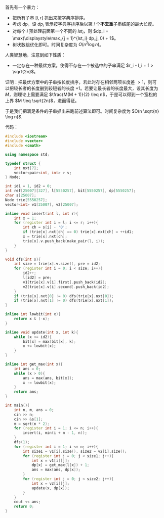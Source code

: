 首先有一个暴力：

- 把所有子串 $[l, r]$ 抓出来按字典序排序。
- 考虑 dp，设 $dp_i$ 表示按字典序排序后以第 $i$ 个**不去重**子串结尾的最大长度。
- 对每个 $i$ 预处理前面第一个不同的 $lst_i$，则 $dp_i = \max(\displaystyle\max_{j = 1}^{lst_i} dp_j, 0) + 1$。
- 树状数组优化即可。时间复杂度为 $O(n^2 \log n)$。

人类智慧地，注意到如下性质：

- 一定存在一种最优方案，使得不存在一个被选中的子串满足 $r_i - l_i + 1 > \sqrt{2n}$。

证明：把最优方案中的子串按长度排序，若此时存在相邻两项长度差 $> 1$，则可以把较长者的长度删到较短者的长度 $+ 1$。若要让最长者的长度最大，设其长度为 $M$，则理论上需要满足 $\frac{M(M + 1)}{2} \leq n$，于是可以得到一个宽松的上界 $M \leq \sqrt{2n}$，进而得证。

于是我们把满足条件的子串抓出来跑前述算法即可。时间复杂度为 $O(n \sqrt{n} \log n)$.

代码：
```cpp
#include <iostream>
#include <vector>
#include <cmath>

using namespace std;

typedef struct {
	int nxt[7];
	vector<pair<int, int> > v;
} Node;

int id1 = 1, id2 = 0;
int ref[25007][327], l[5550257], bit[5550257], dp[5550257];
char s[25007];
Node trie[5550257];
vector<int> v1[25007], v2[25007];

inline void insert(int l, int r){
	int x = 1;
	for (register int i = l; i <= r; i++){
		int ch = s[i] - '0';
		if (trie[x].nxt[ch] == 0) trie[x].nxt[ch] = ++id1;
		x = trie[x].nxt[ch];
		trie[x].v.push_back(make_pair(l, i));
	}
}

void dfs(int x){
	int size = trie[x].v.size(), pre = id2;
	for (register int i = 0; i < size; i++){
		id2++;
		l[id2] = pre;
		v1[trie[x].v[i].first].push_back(id2);
		v2[trie[x].v[i].second].push_back(id2);
	}
	if (trie[x].nxt[0] != 0) dfs(trie[x].nxt[0]);
	if (trie[x].nxt[1] != 0) dfs(trie[x].nxt[1]);
}

inline int lowbit(int x){
	return x & (-x);
}

inline void update(int x, int k){
	while (x <= id2){
		bit[x] = max(bit[x], k);
		x += lowbit(x);
	}
}

inline int get_max(int x){
	int ans = 0;
	while (x > 0){
		ans = max(ans, bit[x]);
		x -= lowbit(x);
	}
	return ans;
}

int main(){
	int n, m, ans = 0;
	cin >> n;
	cin >> &s[1];
	m = sqrt(n * 2);
	for (register int i = 1; i <= n; i++){
		insert(i, min(i + m - 1, n));
	}
	dfs(1);
	for (register int i = 1; i <= n; i++){
		int size1 = v1[i].size(), size2 = v2[i].size();
		for (register int j = 0; j < size1; j++){
			int x = v1[i][j];
			dp[x] = get_max(l[x]) + 1;
			ans = max(ans, dp[x]);
		}
		for (register int j = 0; j < size2; j++){
			int x = v2[i][j];
			update(x, dp[x]);
		}
	}
	cout << ans;
	return 0;
}
```
